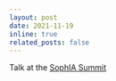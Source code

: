 ```yaml
---
layout: post
date: 2021-11-19
inline: true
related_posts: false
---
```


Talk at the [SophIA Summit](https://univ-cotedazur.eu/events/sophia-summit)

